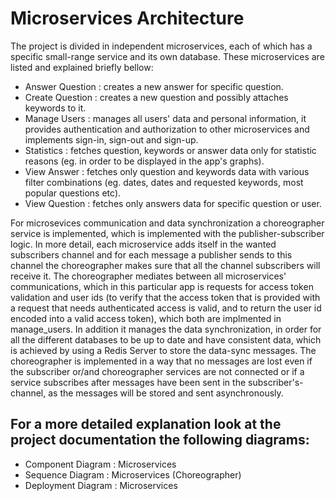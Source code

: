 # Microservices Architecture

The project is divided in independent microservices, each of which has a specific small-range service and its own database. These microservices are listed and explained briefly bellow:
  * Answer Question : creates a new answer for specific question.
  * Create Question : creates a new question and possibly attaches keywords to it.
  * Manage Users : manages all users' data and personal information, it provides authentication and authorization to other microservices and implements sign-in, sign-out and sign-up. 
  * Statistics : fetches question, keywords or answer data only for statistic reasons (eg. in order to be displayed in the app's graphs).
  * View Answer : fetches only question and keywords data with various filter combinations (eg. dates, dates and requested keywords, most popular questions etc).
  * View Question : fetches only answers data for specific question or user.

For microsevices communication and data synchronization a choreographer service is implemented, which is implemented with the publisher-subscriber logic. Ιn more detail, each microservice adds itself in the wanted subscribers channel and for each message a publisher sends to this channel the choreographer makes sure that all the channel subscribers will receive it. The choreographer mediates between all microservices' communications, which in this particular app is requests for access token validation and user ids (to verify that the access token that is provided with a request that needs authenticated access is valid, and to return the user id encoded into a valid access token), which both are implmented in manage_users. In addition it manages the data synchronization, in order for all the different databases to be up to date and have consistent data, which is achieved by using a Redis Server to store the data-sync messages. The choreographer is implemented in a way that no messages are lost even if the subscriber or/and choreographer services are not connected or if a service subscribes after messages have been sent in the subscriber's-channel, as the messages will be stored and sent asynchronously.  

## For a more detailed explanation look at the project documentation the following diagrams:
* Component Diagram : Microservices
* Sequence Diagram : Microservices (Choreographer)
* Deployment Diagram : Microservices
